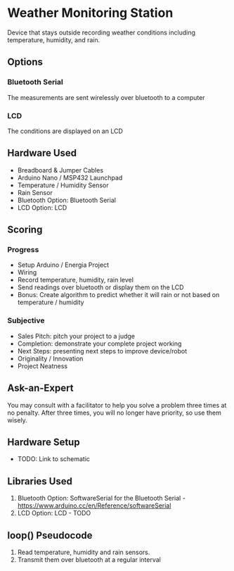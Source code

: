 # Weather Monitoring Station
Device that stays outside recording weather conditions including temperature, humidity, and rain.

## Options

### Bluetooth Serial
The measurements are sent wirelessly over bluetooth to a computer

### LCD
The conditions are displayed on an LCD

## Hardware Used
- Breadboard & Jumper Cables
- Arduino Nano / MSP432 Launchpad
- Temperature / Humidity Sensor
- Rain Sensor
- Bluetooth Option: Bluetooth Serial
- LCD Option: LCD

## Scoring

### Progress
- Setup Arduino / Energia Project
- Wiring
- Record temperature, humidity, rain level
- Send readings over bluetooth or display them on the LCD
- Bonus: Create algorithm to predict whether it will rain or not based on temperature / humidity

### Subjective
- Sales Pitch: pitch your project to a judge
- Completion: demonstrate your complete project working
- Next Steps: presenting next steps to improve device/robot
- Originality / Innovation
- Project Neatness

## Ask-an-Expert
You may consult with a facilitator to help you solve a problem three times at no penalty. After three times, you will no longer have priority, so use them wisely.

## Hardware Setup
- TODO: Link to schematic

## Libraries Used
1. Bluetooth Option: SoftwareSerial for the Bluetooth Serial - https://www.arduino.cc/en/Reference/softwareSerial
2. LCD Option: LCD - TODO

## loop() Pseudocode
1. Read temperature, humidity and rain sensors.
2. Transmit them over bluetooth at a regular interval

